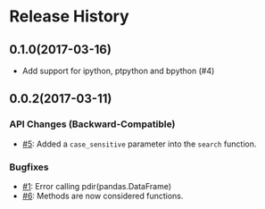 Release History
===============

0.1.0(2017-03-16)
------------------
* Add support for ipython, ptpython and bpython (#4)

0.0.2(2017-03-11)
---------

### API Changes (Backward-Compatible)

* [#5](https://github.com/laike9m/pdir2/pull/5): Added a `case_sensitive` parameter into the `search` function.

### Bugfixes
* [#1](https://github.com/laike9m/pdir2/issues/1): Error calling pdir(pandas.DataFrame)
* [#6](https://github.com/laike9m/pdir2/pull/6): Methods are now considered
functions.
